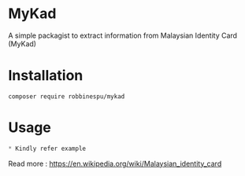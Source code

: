 # MyKad

A simple packagist to extract information from Malaysian Identity Card (MyKad)

# Installation

```
composer require robbinespu/mykad
```

# Usage

```php
* Kindly refer example
```

Read more : https://en.wikipedia.org/wiki/Malaysian_identity_card
